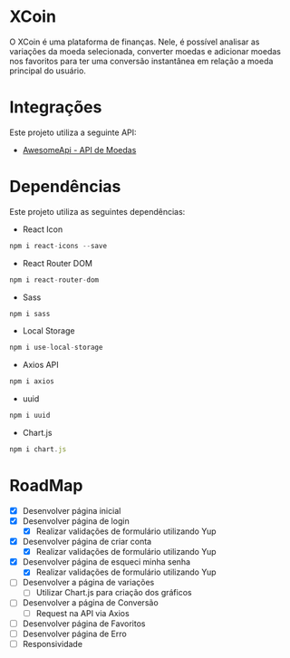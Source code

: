 # XCoin

O XCoin é uma plataforma de finanças. Nele, é possível analisar as variações da moeda selecionada, converter moedas e adicionar moedas nos favoritos para ter uma conversão instantânea em relação a moeda principal do usuário.

# Integrações

Este projeto utiliza a seguinte API:
- [AwesomeApi - API de Moedas](https://docs.awesomeapi.com.br/api-de-moedas)

# Dependências

Este projeto utiliza as seguintes dependências:
- React Icon
```js
npm i react-icons --save
```
- React Router DOM
```js
npm i react-router-dom
```
- Sass
```js
npm i sass
```
- Local Storage
```js
npm i use-local-storage
```
- Axios API
```js
npm i axios
```
- uuid
```js
npm i uuid
```
- Chart.js
```js
npm i chart.js
```

# RoadMap
- [X] Desenvolver página inicial
- [X] Desenvolver página de login
    - [X] Realizar validações de formulário utilizando Yup
- [X] Desenvolver página de criar conta
    - [X] Realizar validações de formulário utilizando Yup
- [X] Desenvolver página de esqueci minha senha
    - [X] Realizar validações de formulário utilizando Yup
- [ ] Desenvolver a página de variações 
    - [ ] Utilizar Chart.js para criação dos gráficos
- [ ] Desenvolver a página de Conversão
    - [ ] Request na API via Axios
- [ ] Desenvolver página de Favoritos
- [ ] Desenvolver página de Erro
- [ ] Responsividade
